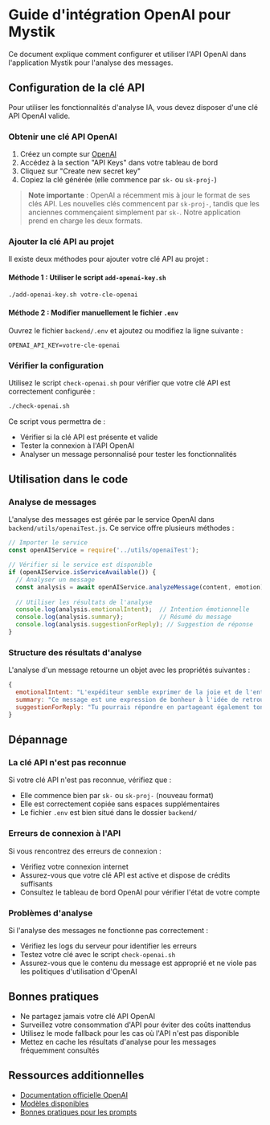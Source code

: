 # Guide d'intégration OpenAI pour Mystik

Ce document explique comment configurer et utiliser l'API OpenAI dans l'application Mystik pour l'analyse des messages.

## Configuration de la clé API

Pour utiliser les fonctionnalités d'analyse IA, vous devez disposer d'une clé API OpenAI valide.

### Obtenir une clé API OpenAI

1. Créez un compte sur [OpenAI](https://platform.openai.com/)
2. Accédez à la section "API Keys" dans votre tableau de bord
3. Cliquez sur "Create new secret key"
4. Copiez la clé générée (elle commence par `sk-` ou `sk-proj-`)

> **Note importante** : OpenAI a récemment mis à jour le format de ses clés API. Les nouvelles clés commencent par `sk-proj-`, tandis que les anciennes commençaient simplement par `sk-`. Notre application prend en charge les deux formats.

### Ajouter la clé API au projet

Il existe deux méthodes pour ajouter votre clé API au projet :

#### Méthode 1 : Utiliser le script `add-openai-key.sh`

```bash
./add-openai-key.sh votre-cle-openai
```

#### Méthode 2 : Modifier manuellement le fichier `.env`

Ouvrez le fichier `backend/.env` et ajoutez ou modifiez la ligne suivante :

```
OPENAI_API_KEY=votre-cle-openai
```

### Vérifier la configuration

Utilisez le script `check-openai.sh` pour vérifier que votre clé API est correctement configurée :

```bash
./check-openai.sh
```

Ce script vous permettra de :
- Vérifier si la clé API est présente et valide
- Tester la connexion à l'API OpenAI
- Analyser un message personnalisé pour tester les fonctionnalités

## Utilisation dans le code

### Analyse de messages

L'analyse des messages est gérée par le service OpenAI dans `backend/utils/openaiTest.js`. Ce service offre plusieurs méthodes :

```javascript
// Importer le service
const openAIService = require('../utils/openaiTest');

// Vérifier si le service est disponible
if (openAIService.isServiceAvailable()) {
  // Analyser un message
  const analysis = await openAIService.analyzeMessage(content, emotion);
  
  // Utiliser les résultats de l'analyse
  console.log(analysis.emotionalIntent);  // Intention émotionnelle
  console.log(analysis.summary);          // Résumé du message
  console.log(analysis.suggestionForReply); // Suggestion de réponse
}
```

### Structure des résultats d'analyse

L'analyse d'un message retourne un objet avec les propriétés suivantes :

```javascript
{
  emotionalIntent: "L'expéditeur semble exprimer de la joie et de l'enthousiasme.",
  summary: "Ce message est une expression de bonheur à l'idée de retrouvailles.",
  suggestionForReply: "Tu pourrais répondre en partageant également ton enthousiasme et en proposant une date précise pour se voir."
}
```

## Dépannage

### La clé API n'est pas reconnue

Si votre clé API n'est pas reconnue, vérifiez que :
- Elle commence bien par `sk-` ou `sk-proj-` (nouveau format)
- Elle est correctement copiée sans espaces supplémentaires
- Le fichier `.env` est bien situé dans le dossier `backend/`

### Erreurs de connexion à l'API

Si vous rencontrez des erreurs de connexion :
- Vérifiez votre connexion internet
- Assurez-vous que votre clé API est active et dispose de crédits suffisants
- Consultez le tableau de bord OpenAI pour vérifier l'état de votre compte

### Problèmes d'analyse

Si l'analyse des messages ne fonctionne pas correctement :
- Vérifiez les logs du serveur pour identifier les erreurs
- Testez votre clé avec le script `check-openai.sh`
- Assurez-vous que le contenu du message est approprié et ne viole pas les politiques d'utilisation d'OpenAI

## Bonnes pratiques

- Ne partagez jamais votre clé API OpenAI
- Surveillez votre consommation d'API pour éviter des coûts inattendus
- Utilisez le mode fallback pour les cas où l'API n'est pas disponible
- Mettez en cache les résultats d'analyse pour les messages fréquemment consultés

## Ressources additionnelles

- [Documentation officielle OpenAI](https://platform.openai.com/docs/api-reference)
- [Modèles disponibles](https://platform.openai.com/docs/models)
- [Bonnes pratiques pour les prompts](https://platform.openai.com/docs/guides/prompt-engineering) 